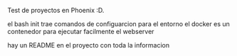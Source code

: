 Test de proyectos en Phoenix :D.

el bash init trae comandos de configuarcion para el entorno
el docker es un contenedor para ejecutar facilmente el webserver

hay un README en el proyecto con toda la informacion

